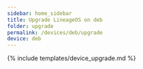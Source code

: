 ```yaml
---
sidebar: home_sidebar
title: Upgrade LineageOS on deb
folder: upgrade
permalink: /devices/deb/upgrade
device: deb
---
```

{% include templates/device_upgrade.md %}
